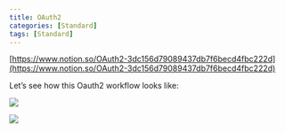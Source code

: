 ```yaml
---
title: OAuth2
categories: [Standard]
tags: [Standard]
---
```


[https://www.notion.so/OAuth2-3dc156d79089437db7f6becd4fbc222d](https://www.notion.so/OAuth2-3dc156d79089437db7f6becd4fbc222d)


Let’s see how this Oauth2 workflow looks like:


![](https://prod-files-secure.s3.us-west-2.amazonaws.com/9960fb2a-b75e-4bea-a8f9-b00925db1215/3bce41e0-99e8-4ebd-9701-e2bc9cbb79a2/Untitled.png?X-Amz-Algorithm=AWS4-HMAC-SHA256&X-Amz-Content-Sha256=UNSIGNED-PAYLOAD&X-Amz-Credential=ASIAZI2LB466TONT3JWN%2F20250902%2Fus-west-2%2Fs3%2Faws4_request&X-Amz-Date=20250902T202150Z&X-Amz-Expires=3600&X-Amz-Security-Token=IQoJb3JpZ2luX2VjEMz%2F%2F%2F%2F%2F%2F%2F%2F%2F%2FwEaCXVzLXdlc3QtMiJGMEQCIEHoxYxszCSkvkMokIa%2FLF5zust9z5sLcYZmONAp2VWiAiBidHBHjcFbg5fncBwUEQkpn3oO9bPQF3RYdX7tAgaOsyr%2FAwg0EAAaDDYzNzQyMzE4MzgwNSIM5rcsUVf8xCr%2FjLisKtwDfWyDSUjlPhI1QZYMdyXHum4VyPw8sxNhMs6vjNDW0ASrPAK%2Fdq5VNBT1dZb7URUm21jLorb3sjdZPeO0gkjNiYbdcFYoJ%2BK677I91juQdn9Ab4mdCDo%2BJ%2FPFGQrPJph8tG%2FPoyqMoUcK9TDPW%2BKRcbw4HdHAHrAzzTzQuhzCW5uLLJDnxXa4wcjtNuIEH37zIwg2uwxeo9lGI3Cjj82xEBEfOJV3m65LvIhB5gZxPcbff5B6S8PQ3kflD8EePu%2B21sySw96qRZBeI8Ky4zSZENQqyVwzSuWxUj9ISN8yQc2lNKrIv4JMKsCjZKssNzfOkQ2z4VR1MdoS%2BAzsen%2BNbS8rOc5ukTcx3QOSmsQhlJ5ACPl1qiUSKWnE6EdBxmzBOfpBgMZASp%2BIXNVW%2F1nr82LQ1%2F9sMsjdpnMCyqcODSMWqjGYy2KoaJYYd5%2BWluW4Vhk3E0sVJvb5A4xRDntnNTO4owFtR6B9YeWIkYcdrperKX08KrEGKiZ1Wm4v8kaLvwnqrRT%2Bx8gVw%2Fq%2BJ0gzMiNnR%2Fz5qG2M3615DpvCDpulyzCxDLDQjW%2F1BScfCu0UhgSH3xrEmBkwASHmaM9a3mrw2ebva6adtLVMStBvOhqExLjOWDxfN7T6oCkwnobdxQY6pgFfA0GA%2FSuFQOl8f0Lg1GekK6ER1rVcE7iLUuP7RudFJD1d18t70lGaNPzCOkqbwTj4q6olNGHHmPyt2trVZl5iWOXU3lFJVKw70RO0r6bkGwDGqBOVWD7DxFOWf8cH4UQGguusXEE5CE8fNYACXvRMkVsk5Nfn92crWarumLQWh3DAmM6m%2BvdkbeV3RkCq3LZ7C91Nk45WVrVrw8F%2FWQQIwdv8TT2d&X-Amz-Signature=a9521292cbd9992151a91c00dd199352d613b3a327929e57ad618e7b6bd1662e&X-Amz-SignedHeaders=host&x-amz-checksum-mode=ENABLED&x-id=GetObject)


![](https://prod-files-secure.s3.us-west-2.amazonaws.com/9960fb2a-b75e-4bea-a8f9-b00925db1215/27d32b66-de43-41de-80f7-7edb81d1190f/Untitled.png?X-Amz-Algorithm=AWS4-HMAC-SHA256&X-Amz-Content-Sha256=UNSIGNED-PAYLOAD&X-Amz-Credential=ASIAZI2LB466TONT3JWN%2F20250902%2Fus-west-2%2Fs3%2Faws4_request&X-Amz-Date=20250902T202150Z&X-Amz-Expires=3600&X-Amz-Security-Token=IQoJb3JpZ2luX2VjEMz%2F%2F%2F%2F%2F%2F%2F%2F%2F%2FwEaCXVzLXdlc3QtMiJGMEQCIEHoxYxszCSkvkMokIa%2FLF5zust9z5sLcYZmONAp2VWiAiBidHBHjcFbg5fncBwUEQkpn3oO9bPQF3RYdX7tAgaOsyr%2FAwg0EAAaDDYzNzQyMzE4MzgwNSIM5rcsUVf8xCr%2FjLisKtwDfWyDSUjlPhI1QZYMdyXHum4VyPw8sxNhMs6vjNDW0ASrPAK%2Fdq5VNBT1dZb7URUm21jLorb3sjdZPeO0gkjNiYbdcFYoJ%2BK677I91juQdn9Ab4mdCDo%2BJ%2FPFGQrPJph8tG%2FPoyqMoUcK9TDPW%2BKRcbw4HdHAHrAzzTzQuhzCW5uLLJDnxXa4wcjtNuIEH37zIwg2uwxeo9lGI3Cjj82xEBEfOJV3m65LvIhB5gZxPcbff5B6S8PQ3kflD8EePu%2B21sySw96qRZBeI8Ky4zSZENQqyVwzSuWxUj9ISN8yQc2lNKrIv4JMKsCjZKssNzfOkQ2z4VR1MdoS%2BAzsen%2BNbS8rOc5ukTcx3QOSmsQhlJ5ACPl1qiUSKWnE6EdBxmzBOfpBgMZASp%2BIXNVW%2F1nr82LQ1%2F9sMsjdpnMCyqcODSMWqjGYy2KoaJYYd5%2BWluW4Vhk3E0sVJvb5A4xRDntnNTO4owFtR6B9YeWIkYcdrperKX08KrEGKiZ1Wm4v8kaLvwnqrRT%2Bx8gVw%2Fq%2BJ0gzMiNnR%2Fz5qG2M3615DpvCDpulyzCxDLDQjW%2F1BScfCu0UhgSH3xrEmBkwASHmaM9a3mrw2ebva6adtLVMStBvOhqExLjOWDxfN7T6oCkwnobdxQY6pgFfA0GA%2FSuFQOl8f0Lg1GekK6ER1rVcE7iLUuP7RudFJD1d18t70lGaNPzCOkqbwTj4q6olNGHHmPyt2trVZl5iWOXU3lFJVKw70RO0r6bkGwDGqBOVWD7DxFOWf8cH4UQGguusXEE5CE8fNYACXvRMkVsk5Nfn92crWarumLQWh3DAmM6m%2BvdkbeV3RkCq3LZ7C91Nk45WVrVrw8F%2FWQQIwdv8TT2d&X-Amz-Signature=888e7b169449a2bc1d63a8f5d10ba41ad9a4666af657ae472e9f40a5cfb3547a&X-Amz-SignedHeaders=host&x-amz-checksum-mode=ENABLED&x-id=GetObject)

